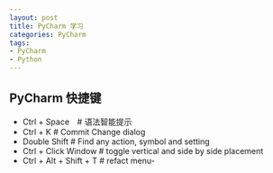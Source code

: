 ```yaml
---
layout: post
title: PyCharm 学习
categories: PyCharm
tags: 
- PyCharm
- Python
---
```


## PyCharm 快捷键

- Ctrl + Space　# 语法智能提示
- Ctrl + K  # Commit Change dialog
- Double Shift # Find any action, symbol and setting
- Ctrl + Click Window # toggle vertical and side by side placement
- Ctrl + Alt + Shift + T # refact menu- 
